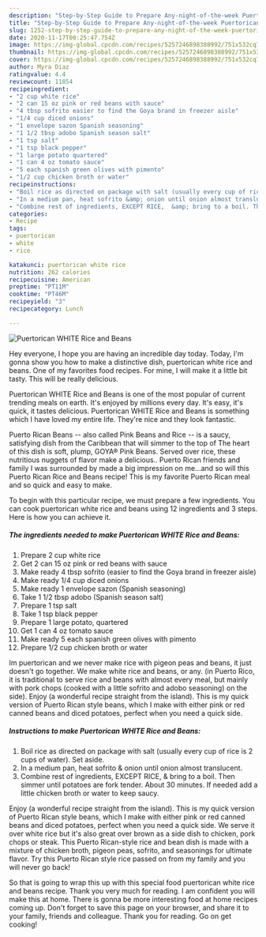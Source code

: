```yaml
---
description: "Step-by-Step Guide to Prepare Any-night-of-the-week Puertorican WHITE Rice and Beans"
title: "Step-by-Step Guide to Prepare Any-night-of-the-week Puertorican WHITE Rice and Beans"
slug: 1252-step-by-step-guide-to-prepare-any-night-of-the-week-puertorican-white-rice-and-beans
date: 2020-11-17T00:25:47.754Z
image: https://img-global.cpcdn.com/recipes/5257246898388992/751x532cq70/puertorican-white-rice-and-beans-recipe-main-photo.jpg
thumbnail: https://img-global.cpcdn.com/recipes/5257246898388992/751x532cq70/puertorican-white-rice-and-beans-recipe-main-photo.jpg
cover: https://img-global.cpcdn.com/recipes/5257246898388992/751x532cq70/puertorican-white-rice-and-beans-recipe-main-photo.jpg
author: Myra Diaz
ratingvalue: 4.4
reviewcount: 11854
recipeingredient:
- "2 cup white rice"
- "2 can 15 oz pink or red beans with sauce"
- "4 tbsp sofrito easier to find the Goya brand in freezer aisle"
- "1/4 cup diced onions"
- "1 envelope sazon Spanish seasoning"
- "1 1/2 tbsp adobo Spanish season salt"
- "1 tsp salt"
- "1 tsp black pepper"
- "1 large potato quartered"
- "1 can 4 oz tomato sauce"
- "5 each spanish green olives with pimento"
- "1/2 cup chicken broth or water"
recipeinstructions:
- "Boil rice as directed on package with salt (usually every cup of rice is 2 cups of water). Set aside."
- "In a medium pan, heat sofrito &amp; onion until onion almost translucent."
- "Combine rest of ingredients, EXCEPT RICE,  &amp; bring to a boil. Then simmer until potatoes are fork tender. About 30 minutes. If needed add a little chicken broth or water to keep saucy."
categories:
- Recipe
tags:
- puertorican
- white
- rice

katakunci: puertorican white rice 
nutrition: 262 calories
recipecuisine: American
preptime: "PT11M"
cooktime: "PT46M"
recipeyield: "3"
recipecategory: Lunch

---
```



![Puertorican WHITE Rice and Beans](https://img-global.cpcdn.com/recipes/5257246898388992/751x532cq70/puertorican-white-rice-and-beans-recipe-main-photo.jpg)

Hey everyone, I hope you are having an incredible day today. Today, I'm gonna show you how to make a distinctive dish, puertorican white rice and beans. One of my favorites food recipes. For mine, I will make it a little bit tasty. This will be really delicious.

Puertorican WHITE Rice and Beans is one of the most popular of current trending meals on earth. It's enjoyed by millions every day. It's easy, it's quick, it tastes delicious. Puertorican WHITE Rice and Beans is something which I have loved my entire life. They're nice and they look fantastic.

Puerto Rican Beans -- also called Pink Beans and Rice -- is a saucy, satisfying dish from the Caribbean that will simmer to the top of The heart of this dish is soft, plump, GOYA® Pink Beans. Served over rice, these nutritious nuggets of flavor make a delicious.. Puerto Rican friends and family I was surrounded by made a big impression on me…and so will this Puerto Rican Rice and Beans recipe! This is my favorite Puerto Rican meal and so quick and easy to make.


To begin with this particular recipe, we must prepare a few ingredients. You can cook puertorican white rice and beans using 12 ingredients and 3 steps. Here is how you can achieve it.

<!--inarticleads1-->

##### The ingredients needed to make Puertorican WHITE Rice and Beans:

1. Prepare 2 cup white rice
1. Get 2 can 15 oz pink or red beans with sauce
1. Make ready 4 tbsp sofrito (easier to find the Goya brand in freezer aisle)
1. Make ready 1/4 cup diced onions
1. Make ready 1 envelope sazon (Spanish seasoning)
1. Take 1 1/2 tbsp adobo (Spanish season salt)
1. Prepare 1 tsp salt
1. Take 1 tsp black pepper
1. Prepare 1 large potato, quartered
1. Get 1 can 4 oz tomato sauce
1. Make ready 5 each spanish green olives with pimento
1. Prepare 1/2 cup chicken broth or water


Im puertorican and we never make rice with pigeon peas and beans, it just doesn&#39;t go together. We make white rice and beans, or any. (in Puerto Rico, it is traditional to serve rice and beans with almost every meal, but mainly with pork chops (cooked with a little sofrito and adobo seasoning) on the side). Enjoy (a wonderful recipe straight from the island). This is my quick version of Puerto Rican style beans, which I make with either pink or red canned beans and diced potatoes, perfect when you need a quick side. 

<!--inarticleads2-->

##### Instructions to make Puertorican WHITE Rice and Beans:

1. Boil rice as directed on package with salt (usually every cup of rice is 2 cups of water). Set aside.
1. In a medium pan, heat sofrito &amp; onion until onion almost translucent.
1. Combine rest of ingredients, EXCEPT RICE,  &amp; bring to a boil. Then simmer until potatoes are fork tender. About 30 minutes. If needed add a little chicken broth or water to keep saucy.


Enjoy (a wonderful recipe straight from the island). This is my quick version of Puerto Rican style beans, which I make with either pink or red canned beans and diced potatoes, perfect when you need a quick side. We serve it over white rice but it&#39;s also great over brown as a side dish to chicken, pork chops or steak. This Puerto Rican-style rice and bean dish is made with a mixture of chicken broth, pigeon peas, sofrito, and seasonings for ultimate flavor. Try this Puerto Rican style rice passed on from my family and you will never go back! 

So that is going to wrap this up with this special food puertorican white rice and beans recipe. Thank you very much for reading. I am confident you will make this at home. There is gonna be more interesting food at home recipes coming up. Don't forget to save this page on your browser, and share it to your family, friends and colleague. Thank you for reading. Go on get cooking!
